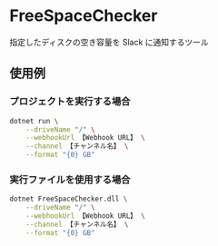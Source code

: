 # FreeSpaceChecker

指定したディスクの空き容量を Slack に通知するツール

## 使用例

### プロジェクトを実行する場合

```sh
dotnet run \
    --driveName "/" \
    --webhookUrl 【Webhook URL】 \
    --channel 【チャンネル名】 \
    --format "{0} GB"
```

### 実行ファイルを使用する場合

```sh
dotnet FreeSpaceChecker.dll \
    --driveName "/" \
    --webhookUrl 【Webhook URL】 \
    --channel 【チャンネル名】 \
    --format "{0} GB"
```
